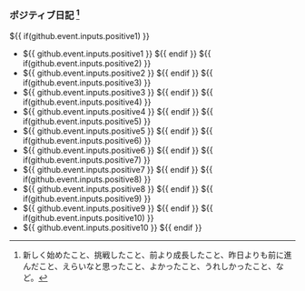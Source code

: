 ### ポジティブ日記 [^positive_diary]
${{ if(github.event.inputs.positive1) }}
* ${{ github.event.inputs.positive1 }}
${{ endif }}
${{ if(github.event.inputs.positive2) }}
* ${{ github.event.inputs.positive2 }}
${{ endif }}
${{ if(github.event.inputs.positive3) }}
* ${{ github.event.inputs.positive3 }}
${{ endif }}
${{ if(github.event.inputs.positive4) }}
* ${{ github.event.inputs.positive4 }}
${{ endif }}
${{ if(github.event.inputs.positive5) }}
* ${{ github.event.inputs.positive5 }}
${{ endif }}
${{ if(github.event.inputs.positive6) }}
* ${{ github.event.inputs.positive6 }}
${{ endif }}
${{ if(github.event.inputs.positive7) }}
* ${{ github.event.inputs.positive7 }}
${{ endif }}
${{ if(github.event.inputs.positive8) }}
* ${{ github.event.inputs.positive8 }}
${{ endif }}
${{ if(github.event.inputs.positive9) }}
* ${{ github.event.inputs.positive9 }}
${{ endif }}
${{ if(github.event.inputs.positive10) }}
* ${{ github.event.inputs.positive10 }}
${{ endif }}

[^positive_diary]: 新しく始めたこと、挑戦したこと、前より成長したこと、昨日よりも前に進んだこと、えらいなと思ったこと、よかったこと、うれしかったこと、など。
